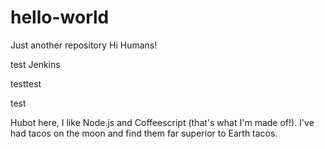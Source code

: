# hello-world
Just another repository
Hi Humans!

test Jenkins

testtest

test

Hubot here, I like Node.js and Coffeescript (that's what I'm made of!).
I've had tacos on the moon and find them far superior to Earth tacos.

